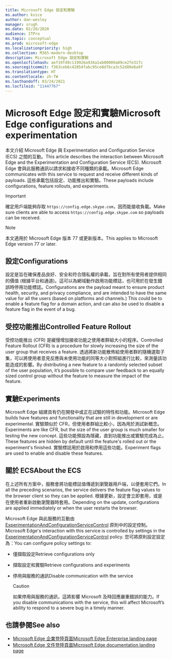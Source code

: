 ```yaml
---
title: Microsoft Edge 設定和實驗
ms.author: kvice
author: dan-wesley
manager: srugh
ms.date: 02/20/2020
audience: ITPro
ms.topic: conceptual
ms.prod: microsoft-edge
ms.localizationpriority: high
ms.collection: M365-modern-desktop
description: Microsoft Edge 設定和實驗
ms.openlocfilehash: aef19fd9c119926a934a1ab00009a89ce2fe31fc
ms.sourcegitcommit: f363ceb6c42054fabc95ce8d7bca3c52d80e6a9f
ms.translationtype: HT
ms.contentlocale: zh-TW
ms.lasthandoff: 03/24/2021
ms.locfileid: "11447767"
---
```

# <a name="microsoft-edge-configurations-and-experimentation"></a><span data-ttu-id="e695a-103">Microsoft Edge 設定和實驗</span><span class="sxs-lookup"><span data-stu-id="e695a-103">Microsoft Edge configurations and experimentation</span></span>

<span data-ttu-id="e695a-104">本文介紹 Microsoft Edge 與 Experimentation and Configuration Service (ECS) 之間的互動。</span><span class="sxs-lookup"><span data-stu-id="e695a-104">This article describes the interaction between Microsoft Edge and the Experimentation and Configuration Service (ECS).</span></span> <span data-ttu-id="e695a-105">Microsoft Edge 會與此服務通訊以請求和接收不同種類的承載。</span><span class="sxs-lookup"><span data-stu-id="e695a-105">Microsoft Edge communicates with this service to request and receive different kinds of payloads.</span></span> <span data-ttu-id="e695a-106">這些承載包括設定、功能推出和實驗。</span><span class="sxs-lookup"><span data-stu-id="e695a-106">These payloads include configurations, feature rollouts, and experiments.</span></span>

> [!IMPORTANT]
> <span data-ttu-id="e695a-107">確定用戶端能夠存取 `https://config.edge.skype.com`，因而能接收負載。</span><span class="sxs-lookup"><span data-stu-id="e695a-107">Make sure clients are able to access `https://config.edge.skype.com` so payloads can be received.</span></span>

> [!NOTE]
> <span data-ttu-id="e695a-108">本文適用於 Microsoft Edge 版本 77 或更新版本。</span><span class="sxs-lookup"><span data-stu-id="e695a-108">This applies to Microsoft Edge version 77 or later.</span></span>

## <a name="configurations"></a><span data-ttu-id="e695a-109">設定</span><span class="sxs-lookup"><span data-stu-id="e695a-109">Configurations</span></span>

<span data-ttu-id="e695a-110">設定是旨在確保產品良好、安全和符合隱私權的承載，旨在對所有使用者提供相同的價值 (根據平台和通道)。這可以為網域動作啟用功能標誌，也可用於在發生錯誤時停用功能標誌。</span><span class="sxs-lookup"><span data-stu-id="e695a-110">Configurations are the payload meant to ensure product health, security, and privacy compliance, and are intended to have the same value for all the users (based on platforms and channels.) This could be to enable a feature flag for a domain action, and can also be used to disable a feature flag in the event of a bug.</span></span>

## <a name="controlled-feature-rollout"></a><span data-ttu-id="e695a-111">受控功能推出</span><span class="sxs-lookup"><span data-stu-id="e695a-111">Controlled Feature Rollout</span></span>

<span data-ttu-id="e695a-112">受控功能推出 (CFR) 是緩慢增加接收功能之使用者群組大小的程序。</span><span class="sxs-lookup"><span data-stu-id="e695a-112">Controlled Feature Rollout (CFR) is a procedure for slowly increasing the size of the user group that receives a feature.</span></span> <span data-ttu-id="e695a-113">透過將新功能散佈給使用者群的隨機選取子集，可以將使用者意見反應與未使用功能的同等大小對照組進行比較，來測量該功能造成的影響。</span><span class="sxs-lookup"><span data-stu-id="e695a-113">By distributing a new feature to a randomly selected subset of the user population, it’s possible to compare user feedback to an equally sized control group without the feature to measure the impact of the feature.</span></span>

## <a name="experiments"></a><span data-ttu-id="e695a-114">實驗</span><span class="sxs-lookup"><span data-stu-id="e695a-114">Experiments</span></span>

<span data-ttu-id="e695a-115">Microsoft Edge 組建具有仍在開發中或正在試驗的特性和功能。</span><span class="sxs-lookup"><span data-stu-id="e695a-115">Microsoft Edge builds have features and functionality that are still in development or are experimental.</span></span> <span data-ttu-id="e695a-116">實驗類似於 CFR，但使用者群組比較小，因為用於測試新概念。</span><span class="sxs-lookup"><span data-stu-id="e695a-116">Experiments are like CFR, but the size of the user group is much smaller for testing the new concept.</span></span> <span data-ttu-id="e695a-117">這些功能預設為隱藏，直到功能推出或實驗完成為止。</span><span class="sxs-lookup"><span data-stu-id="e695a-117">These features are hidden by default until the feature's rolled out or the experiment's finished.</span></span> <span data-ttu-id="e695a-118">實驗標誌用於啟用和停用這些功能。</span><span class="sxs-lookup"><span data-stu-id="e695a-118">Experiment flags are used to enable and disable these features.</span></span>

## <a name="about-the-ecs"></a><span data-ttu-id="e695a-119">關於 ECS</span><span class="sxs-lookup"><span data-stu-id="e695a-119">About the ECS</span></span>

<span data-ttu-id="e695a-120">在上述所有方案中，服務會將功能標誌值傳遞到瀏覽器用戶端，以便套用它們。</span><span class="sxs-lookup"><span data-stu-id="e695a-120">In all the preceding scenarios, the service delivers the feature flag values to the browser client so they can be applied.</span></span> <span data-ttu-id="e695a-121">根據更新，設定會立即套用，或是在使用者重新啟動瀏覽器時套用。</span><span class="sxs-lookup"><span data-stu-id="e695a-121">Depending on the update, configurations are applied immediately or when the user restarts the browser.</span></span>

<span data-ttu-id="e695a-122">Microsoft Edge 與此服務的互動由 [ExperimentationAndConfigurationServiceControl](./microsoft-edge-policies.md#experimentationandconfigurationservicecontrol) 原則中的設定控制。</span><span class="sxs-lookup"><span data-stu-id="e695a-122">Microsoft Edge's interaction with this service is controlled by settings in the [ExperimentationAndConfigurationServiceControl](./microsoft-edge-policies.md#experimentationandconfigurationservicecontrol) policy.</span></span> <span data-ttu-id="e695a-123">您可將原則設定設定為：</span><span class="sxs-lookup"><span data-stu-id="e695a-123">You can configure policy settings to:</span></span>

- <span data-ttu-id="e695a-124">僅擷取設定</span><span class="sxs-lookup"><span data-stu-id="e695a-124">Retrieve configurations only</span></span>
- <span data-ttu-id="e695a-125">擷取設定和實驗</span><span class="sxs-lookup"><span data-stu-id="e695a-125">Retrieve configurations and experiments</span></span>
- <span data-ttu-id="e695a-126">停用與服務的通訊</span><span class="sxs-lookup"><span data-stu-id="e695a-126">Disable communication with the service</span></span>

  > [!CAUTION]
  > <span data-ttu-id="e695a-127">如果停用與服務的通訊，這將影響 Microsoft 及時回應嚴重錯誤的能力。</span><span class="sxs-lookup"><span data-stu-id="e695a-127">If you disable communications with the service, this will affect Microsoft’s ability to respond to a severe bug in a timely manner.</span></span>

## <a name="see-also"></a><span data-ttu-id="e695a-128">也請參閱</span><span class="sxs-lookup"><span data-stu-id="e695a-128">See also</span></span>

- [<span data-ttu-id="e695a-129">Microsoft Edge 企業登陸頁面</span><span class="sxs-lookup"><span data-stu-id="e695a-129">Microsoft Edge Enterprise landing page</span></span>](https://www.microsoftedgeinsider.com/enterprise)
- [<span data-ttu-id="e695a-130">Microsoft Edge 文件登陸頁面</span><span class="sxs-lookup"><span data-stu-id="e695a-130">Microsoft Edge documentation landing page</span></span>](./index.yml)